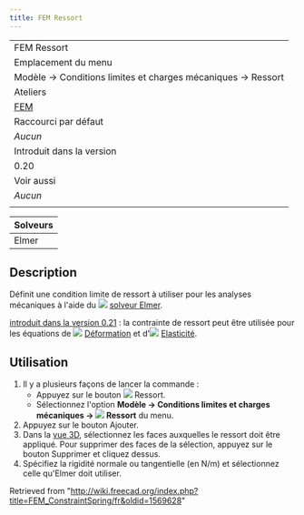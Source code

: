 ```yaml
---
title: FEM Ressort
---
```

|  |
| --- |
| FEM Ressort |
| Emplacement du menu |
| Modèle → Conditions limites et charges mécaniques → Ressort |
| Ateliers |
| [FEM](/FEM_Workbench/fr "FEM Workbench/fr") |
| Raccourci par défaut |
| *Aucun* |
| Introduit dans la version |
| 0.20 |
| Voir aussi |
| *Aucun* |
|  |

| Solveurs |
| --- |
| Elmer |

## Description

Définit une condition limite de ressort à utiliser pour les analyses mécaniques à l'aide du ![](/images/FEM_SolverElmer.svg) [solveur Elmer](/FEM_SolverElmer/fr "FEM SolverElmer/fr").

[introduit dans la version 0.21](/Release_notes_0.21/fr "Release notes 0.21/fr") : la contrainte de ressort peut être utilisée pour les équations de ![](/images/FEM_EquationDeformation.svg) [Déformation](/FEM_EquationDeformation/fr "FEM EquationDeformation/fr") et d'![](/images/FEM_EquationElasticity.svg) [Elasticité](/FEM_EquationElasticity/fr "FEM EquationElasticity/fr").

## Utilisation

1. Il y a plusieurs façons de lancer la commande :
   * Appuyez sur le bouton ![](/images/FEM_ConstraintSpring.svg) Ressort.
   * Sélectionnez l'option **Modèle → Conditions limites et charges mécaniques → ![](/images/FEM_ConstraintSpring.svg) Ressort** du menu.
2. Appuyez sur le bouton Ajouter.
3. Dans la [vue 3D](/3D_view/fr "3D view/fr"), sélectionnez les faces auxquelles le ressort doit être appliqué. Pour supprimer des faces de la sélection, appuyez sur le bouton Supprimer et cliquez dessus.
4. Spécifiez la rigidité normale ou tangentielle (en N/m) et sélectionnez celle qu'Elmer doit utiliser.

Retrieved from "<http://wiki.freecad.org/index.php?title=FEM_ConstraintSpring/fr&oldid=1569628>"